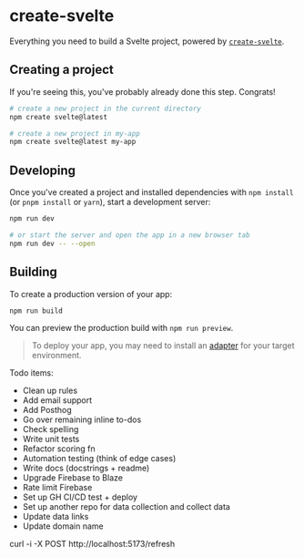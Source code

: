 # create-svelte

Everything you need to build a Svelte project, powered by [`create-svelte`](https://github.com/sveltejs/kit/tree/main/packages/create-svelte).

## Creating a project

If you're seeing this, you've probably already done this step. Congrats!

```bash
# create a new project in the current directory
npm create svelte@latest

# create a new project in my-app
npm create svelte@latest my-app
```

## Developing

Once you've created a project and installed dependencies with `npm install` (or `pnpm install` or `yarn`), start a development server:

```bash
npm run dev

# or start the server and open the app in a new browser tab
npm run dev -- --open
```

## Building

To create a production version of your app:

```bash
npm run build
```

You can preview the production build with `npm run preview`.

> To deploy your app, you may need to install an [adapter](https://kit.svelte.dev/docs/adapters) for your target environment.

Todo items:
- Clean up rules
- Add email support
- Add Posthog
- Go over remaining inline to-dos
- Check spelling
- Write unit tests
- Refactor scoring fn
- Automation testing (think of edge cases)
- Write docs (docstrings + readme)
- Upgrade Firebase to Blaze
- Rate limit Firebase
- Set up GH CI/CD test + deploy
- Set up another repo for data collection and collect data
- Update data links
- Update domain name


curl -i -X POST http://localhost:5173/refresh